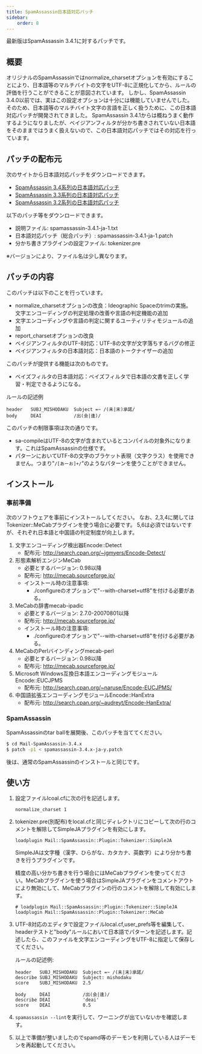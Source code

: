 ```yaml
---
title: SpamAssassin日本語対応パッチ
sidebar:
    order: 8
---
```

最新版はSpamAssassin 3.4.1に対するパッチです。

## 概要

オリジナルのSpamAssassinではnormalize_charsetオプションを有効にすることにより、日本語等のマルチバイトの文字をUTF-8に正規化してから、ルールの評価を行うことができることが意図されています。
しかし、SpamAssassin 3.4.0以前では、実はこの設定オプションは十分には機能していませんでした。
そのため、日本語等のマルチバイト文字の言語を正しく扱うために、この日本語対応パッチが開発されてきました。
SpamAssassin 3.4.1からは概ねうまく動作するようになりましたが、ベイジアンフィルタが分かち書きされていない日本語をそのままではうまく扱えないので、この日本語対応パッチではその対応を行っています。

## パッチの配布元

次のサイトから日本語対応パッチをダウンロードできます。

- [SpamAssassin 3.4系列の日本語対応パッチ](http://spamassassin.emaillab.jp/pub/ja-patch/sa3.4/)
- [SpamAssassin 3.3系列の日本語対応パッチ](http://spamassassin.emaillab.jp/pub/ja-patch/sa3.3/)
- [SpamAssassin 3.2系列の日本語対応パッチ](http://spamassassin.emaillab.jp/pub/ja-patch/sa3.2/)

以下のパッチ等をダウンロードできます。

- 説明ファイル: spamassassin-3.4.1-ja-1.txt
- 日本語対応パッチ（総合パッチ）: spamassassin-3.4.1-ja-1.patch
- 分かち書きプラグインの設定ファイル: tokenizer.pre

※バージョンにより、ファイル名は少し異なります。

## パッチの内容

このパッチは以下のことを行っています。

- normalize_charsetオプションの改良：Ideographic Spaceのtrimの実施。文字エンコーディングの判定処理の改善や言語の判定機能の追加
- 文字エンコーディングや言語の判定に関するユーティリティモジュールの追加
- report_charsetオプションの改良
- ベイジアンフィルタのUTF-8対応：UTF-8の文字が文字落ちするバグの修正
- ベイジアンフィルタの日本語対応：日本語のトークナイザーの追加

このパッチが提供する機能は次のものです。

- ベイズフィルタの日本語対応：ベイズフィルタで日本語の文書を正しく学習・判定できるようになる。

ルールの記述例

```
header   SUBJ_MISHODAKU  Subject =~ /(未|末)承諾/
body     DEAI            /出(会|逢)/
```

このパッチの制限事項は次の通りです。

- sa-compileはUTF-8の文字が含まれているとコンパイルの対象外になります。これはSpamAssassinの仕様です。
- パターンにおいてUTF-8の文字のブラケット表現（文字クラス）を使用できません。つまり"`/[あーお]+/`"のようなパターンを使うことができません。


## インストール

### 事前準備

次のソフトウェアを事前にインストールしてください。
なお、2,3,4に関してはTokenizer::MeCabプラグインを使う場合に必要です。
5,6は必須ではないですが、それぞれ日本語と中国語の判定制度が向上します。

1. 文字エンコーディング検出器Encode::Detect
    - 配布元: http://search.cpan.org/~jgmyers/Encode-Detect/
2. 形態素解析エンジンMeCab
    - 必要とするバージョン: 0.98以降
    - 配布元: http://mecab.sourceforge.jp/
    - インストール時の注意事項:
        - ./configureのオプションで"--with-charset=utf8"を付ける必要がある。
3. MeCabの辞書mecab-ipadic
    - 必要とするバージョン: 2.7.0-20070801以降
    - 配布元: http://mecab.sourceforge.jp/
    - インストール時の注意事項:
        - ./configureのオプションで"--with-charset=utf8"を付ける必要がある。
4. MeCabのPerlバインディングmecab-perl
    - 必要とするバージョン: 0.98以降
    - 配布元: http://mecab.sourceforge.jp/
5. Microsoft Windows互換日本語エンコーディングモジュールEncode::EUCJPMS
    - 配布元: http://search.cpan.org/~naruse/Encode-EUCJPMS/
6. 中国語拡張エンコーディングモジュールEncode::HanExtra
    - 配布元: http://search.cpan.org/~audreyt/Encode-HanExtra/

### SpamAssassin

SpamAssassinのtar ballを展開後、このパッチを当ててください。

```sh
$ cd Mail-SpamAssassin-3.4.x
$ patch -p1 < spamassassin-3.4.x-ja-y.patch
```

後は、通常のSpamAssassinのインストールと同じです。

## 使い方

1. 設定ファイルlcoal.cfに次の行を記述します。

    ```
    normalize_charset 1
    ```

2. tokenizer.pre(別配布)をlocal.cfと同じディレクトリにコピーして次の行のコメントを解除してSimpleJAプラグインを有効にします。

    ```
    loadplugin Mail::SpamAssassin::Plugin::Tokenizer::SimpleJA
    ```

    SimpleJAは文字種（漢字、ひらがな、カタカナ、英数字）により分かち書きを行うプラグインです。

    精度の高い分かち書きを行う場合にはMeCabプラグインを使ってください。MeCabプラグインを使う場合はSimpleJAプラグインをコメントアウトにより無効にして、MeCabプラグインの行のコメントを解除して有効にします。

    ```
    # loadplugin Mail::SpamAssassin::Plugin::Tokenizer::SimpleJA
    loadplugin Mail::SpamAssassin::Plugin::Tokenizer::MeCab
    ```

3. UTF-8対応のエディタで設定ファイルlocal.cf,user_prefs等を編集して、headerテストと"body"ルールにおいて日本語でパターンを記述します。記述したら、このファイルを文字エンコーディングをUTF-8に指定して保存してください。

    ルールの記述例:

    ```
    header   SUBJ_MISHODAKU  Subject =~ /(未|末)承諾/
    describe SUBJ_MISHODAKU  Subject: mishodaku
    score    SUBJ_MISHODAKU  2.5

    body     DEAI            /出(会|逢)/
    describe DEAI            'deai'
    score    DEAI            0.5
    ```

4. `spamassassin --lint`を実行して、ワーニングが出ていないかを確認します。
5. 以上で準備が整いましたのでspamd等のデーモンを利用している人はデーモンを再起動してください。
